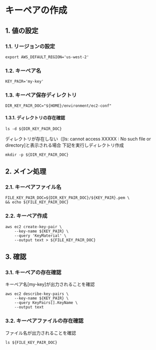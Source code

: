 <!-- omit in toc -->
# キーペアの作成

## 1. 値の設定

### 1.1. リージョンの設定

    export AWS_DEFAULT_REGION='us-west-2'

### 1.2. キーペア名

    KEY_PAIR='my-key'

### 1.3. キーペア保存ディレクトリ

    DIR_KEY_PAIR_DOC="${HOME}/environment/ec2-conf"

#### 1.3.1. ディレクトリの存在確認

    ls -d ${DIR_KEY_PAIR_DOC}

ディレクトリが存在しない（[ls: cannot access XXXXX : No such file or directory]と表示される場合
下記を実行しディレクトリ作成

    mkdir -p ${DIR_KEY_PAIR_DOC}

## 2. メイン処理

### 2.1. キーペアファイル名

    FILE_KEY_PAIR_DOC=${DIR_KEY_PAIR_DOC}/${KEY_PAIR}.pem \
    && echo ${FILE_KEY_PAIR_DOC}

### 2.2. キーペア作成

    aws ec2 create-key-pair \
        --key-name ${KEY_PAIR} \
        --query 'KeyMaterial' \
        --output text > ${FILE_KEY_PAIR_DOC}

## 3. 確認

### 3.1. キーペアの存在確認

キーペア名[my-key]が出力されることを確認

    aws ec2 describe-key-pairs \
        --key-name ${KEY_PAIR} \
        --query KeyPairs[].KeyName \
        --output text

### 3.2. キーペアファイルの存在確認

ファイル名が出力されることを確認

    ls ${FILE_KEY_PAIR_DOC}
